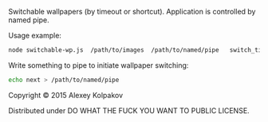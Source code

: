 Switchable wallpapers (by timeout or shortcut).
Application is controlled by named pipe.

Usage example:

```bash
node switchable-wp.js  /path/to/images  /path/to/named/pipe   switch_timeout(in minutes)
```

Write something to pipe to initiate wallpaper switching:

```bash
echo next > /path/to/named/pipe
```

Copyright © 2015 Alexey Kolpakov

Distributed under DO WHAT THE FUCK YOU WANT TO PUBLIC LICENSE.
